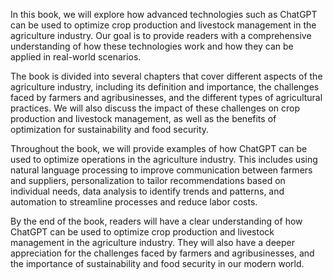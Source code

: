 
In this book, we will explore how advanced technologies such as ChatGPT can be used to optimize crop production and livestock management in the agriculture industry. Our goal is to provide readers with a comprehensive understanding of how these technologies work and how they can be applied in real-world scenarios.

The book is divided into several chapters that cover different aspects of the agriculture industry, including its definition and importance, the challenges faced by farmers and agribusinesses, and the different types of agricultural practices. We will also discuss the impact of these challenges on crop production and livestock management, as well as the benefits of optimization for sustainability and food security.

Throughout the book, we will provide examples of how ChatGPT can be used to optimize operations in the agriculture industry. This includes using natural language processing to improve communication between farmers and suppliers, personalization to tailor recommendations based on individual needs, data analysis to identify trends and patterns, and automation to streamline processes and reduce labor costs.

By the end of the book, readers will have a clear understanding of how ChatGPT can be used to optimize crop production and livestock management in the agriculture industry. They will also have a deeper appreciation for the challenges faced by farmers and agribusinesses, and the importance of sustainability and food security in our modern world.
